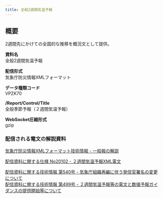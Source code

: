 ```yaml
---
title: 全般2週間気温予報
---
```


## 概要
2週間先にかけての全国的な推移を概況文として提供。

**資料名** <br/>
全般2週間気温予報
 
**配信形式** <br/>
気象庁防災情報XMLフォーマット

**データ種類コード** <br/>
VPZK70

**/Report/Control/Title** <br/>
全般季節予報（２週間気温予報）
 
**WebSocket圧縮形式** <br/>
gzip

### 配信される電文の解説資料
[気象庁防災情報XMLフォーマット技術情報 - 一般報の解説](https://dmdata.jp/docs/jma/manual/0221-0246.pdf)
 
 
[配信資料に関する仕様 No20102 - ２週間気温予報XML電文](https://www.data.jma.go.jp/suishin/shiyou/pdf/no20102)


[配信資料に関する技術情報 第540号 - 気象庁組織再編に伴う発信官署名の変更について](https://dmdata.jp/docs/jma/technical/540.pdf) <br/>
[配信資料に関する技術情報 第499号 - ２週間気温予報等の電文と数値予報ガイダンスの提供開始等について](https://dmdata.jp/docs/jma/technical/499.pdf) 
